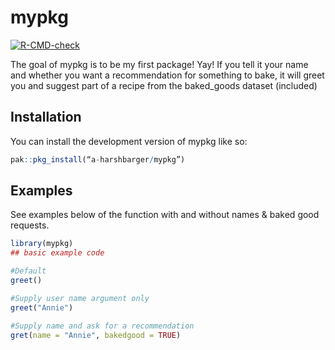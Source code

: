 
# mypkg

<!-- badges: start -->
[![R-CMD-check](https://github.com/a-harshbarger/mypkg/actions/workflows/R-CMD-check.yaml/badge.svg)](https://github.com/a-harshbarger/mypkg/actions/workflows/R-CMD-check.yaml)
<!-- badges: end -->

The goal of mypkg is to be my first package! Yay! If you tell it your name and whether you want a recommendation for something to bake, it will greet you and suggest part of a recipe from the baked_goods dataset (included)

## Installation

You can install the development version of mypkg like so:

``` r
pak::pkg_install(“a-harshbarger/mypkg”)
```

## Examples

See examples below of the function with and without names & baked good requests.

``` r
library(mypkg)
## basic example code

#Default
greet()

#Supply user name argument only
greet("Annie")

#Supply name and ask for a recommendation
gret(name = "Annie", bakedgood = TRUE)
```

